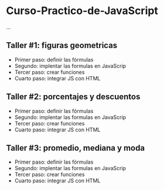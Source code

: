 # Curso-Practico-de-JavaScript

...

## Taller #1: figuras geometricas

- Primer paso: definir las fórmulas
- Segundo: implentar las formulas en JavaScrip
- Tercer paso: crear funciones
- Cuarto paso: integrar JS con HTML
 
## Taller #2: porcentajes y descuentos

- Primer paso: definir las fórmulas
- Segundo: implentar las formulas en JavaScrip
- Tercer paso: crear funciones
- Cuarto paso: integrar JS con HTML

## Taller #3: promedio, mediana y moda

- Primer paso: definir las fórmulas
- Segundo: implentar las formulas en JavaScrip
- Tercer paso: crear funciones
- Cuarto paso: integrar JS con HTML